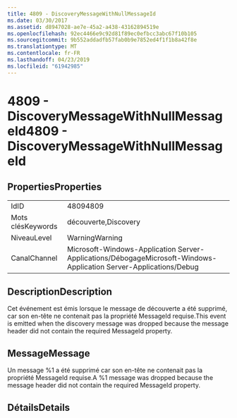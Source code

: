 ```yaml
---
title: 4809 - DiscoveryMessageWithNullMessageId
ms.date: 03/30/2017
ms.assetid: d8947028-ae7e-45a2-a438-43162894519e
ms.openlocfilehash: 92ec4466e9c92d81f89ec0efbcc3abc67f10b105
ms.sourcegitcommit: 9b552addadfb57fab0b9e7852ed4f1f1b8a42f8e
ms.translationtype: MT
ms.contentlocale: fr-FR
ms.lasthandoff: 04/23/2019
ms.locfileid: "61942985"
---
```

# <a name="4809---discoverymessagewithnullmessageid"></a><span data-ttu-id="dcefd-102">4809 - DiscoveryMessageWithNullMessageId</span><span class="sxs-lookup"><span data-stu-id="dcefd-102">4809 - DiscoveryMessageWithNullMessageId</span></span>
## <a name="properties"></a><span data-ttu-id="dcefd-103">Properties</span><span class="sxs-lookup"><span data-stu-id="dcefd-103">Properties</span></span>  
  
|||  
|-|-|  
|<span data-ttu-id="dcefd-104">Id</span><span class="sxs-lookup"><span data-stu-id="dcefd-104">ID</span></span>|<span data-ttu-id="dcefd-105">4809</span><span class="sxs-lookup"><span data-stu-id="dcefd-105">4809</span></span>|  
|<span data-ttu-id="dcefd-106">Mots clés</span><span class="sxs-lookup"><span data-stu-id="dcefd-106">Keywords</span></span>|<span data-ttu-id="dcefd-107">découverte,</span><span class="sxs-lookup"><span data-stu-id="dcefd-107">Discovery</span></span>|  
|<span data-ttu-id="dcefd-108">Niveau</span><span class="sxs-lookup"><span data-stu-id="dcefd-108">Level</span></span>|<span data-ttu-id="dcefd-109">Warning</span><span class="sxs-lookup"><span data-stu-id="dcefd-109">Warning</span></span>|  
|<span data-ttu-id="dcefd-110">Canal</span><span class="sxs-lookup"><span data-stu-id="dcefd-110">Channel</span></span>|<span data-ttu-id="dcefd-111">Microsoft-Windows-Application Server-Applications/Débogage</span><span class="sxs-lookup"><span data-stu-id="dcefd-111">Microsoft-Windows-Application Server-Applications/Debug</span></span>|  
  
## <a name="description"></a><span data-ttu-id="dcefd-112">Description</span><span class="sxs-lookup"><span data-stu-id="dcefd-112">Description</span></span>  
 <span data-ttu-id="dcefd-113">Cet événement est émis lorsque le message de découverte a été supprimé, car son en-tête ne contenait pas la propriété MessageId requise.</span><span class="sxs-lookup"><span data-stu-id="dcefd-113">This event is emitted when the discovery message was dropped because the message header did not contain the required MessageId property.</span></span>  
  
## <a name="message"></a><span data-ttu-id="dcefd-114">Message</span><span class="sxs-lookup"><span data-stu-id="dcefd-114">Message</span></span>  
 <span data-ttu-id="dcefd-115">Un message %1 a été supprimé car son en-tête ne contenait pas la propriété MessageId requise.</span><span class="sxs-lookup"><span data-stu-id="dcefd-115">A %1 message was dropped because the message header did not contain the required MessageId property.</span></span>  
  
## <a name="details"></a><span data-ttu-id="dcefd-116">Détails</span><span class="sxs-lookup"><span data-stu-id="dcefd-116">Details</span></span>
